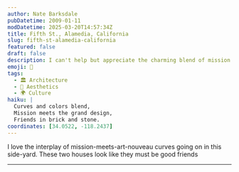 ```yaml
---
author: Nate Barksdale
pubDatetime: 2009-01-11
modDatetime: 2025-03-20T14:57:34Z
title: Fifth St., Alamedia, California
slug: fifth-st-alamedia-california
featured: false
draft: false
description: I can't help but appreciate the charming blend of mission style and art nouveau curves in this side-yard, showcasing the friendship between these two houses.
emoji: 🏡
tags:
  - 🏛️ Architecture
  - 🎨 Aesthetics
  - 🌍 Culture
haiku: |
  Curves and colors blend,  
  Mission meets the grand design,  
  Friends in brick and stone.
coordinates: [34.0522, -118.2437]
---
```


I love the interplay of mission-meets-art-nouveau curves going on in this side-yard. These two houses look like they must be good friends

---
